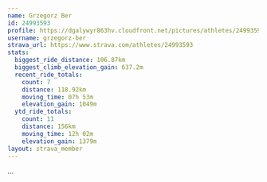 ```yaml
---
name: Grzegorz Ber
id: 24993593
profile: https://dgalywyr863hv.cloudfront.net/pictures/athletes/24993593/7453165/11/large.jpg
username: grzegorz-ber
strava_url: https://www.strava.com/athletes/24993593
stats:
  biggest_ride_distance: 106.87km
  biggest_climb_elevation_gain: 637.2m
  recent_ride_totals:
    count: 7
    distance: 118.92km
    moving_time: 07h 53m
    elevation_gain: 1049m
  ytd_ride_totals:
    count: 11
    distance: 156km
    moving_time: 12h 02m
    elevation_gain: 1379m
layout: strava_member
--- 
```

...
